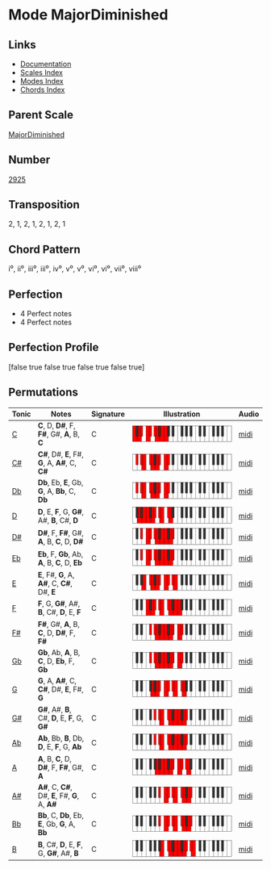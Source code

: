 # Mode MajorDiminished

## Links

- [Documentation](README.md)
- [Scales Index](Scales.md)
- [Modes Index](Modes.md)
- [Chords Index](Chords.md)

## Parent Scale

[MajorDiminished](ScaleMajorDiminished.md)

## Number

[2925](https://ianring.com/musictheory/scales/2925)

## Transposition

2, 1, 2, 1, 2, 1, 2, 1

## Chord Pattern

i⁰, ii⁰, iii⁰, iii⁰, iv⁰, v⁰, v⁰, vi⁰, vi⁰, vii⁰, viii⁰

## Perfection

- 4 Perfect notes
- 4 Perfect notes

## Perfection Profile

[false true false true false true false true]

## Permutations

| Tonic | Notes | Signature | Illustration | Audio |
|-------|-------|-----------|--------------|-------|
| [C](ModeCNaturalMajorDiminished.md) | **C**, D, **D#**, F, **F#**, G#, **A**, B, **C** | C | ![CNaturalMajorDiminished](ModeCNaturalMajorDiminished.png) | [midi](https://github.com/edipermadi/music/blob/main/docs/ModeCNaturalMajorDiminished.mid?raw=true) |
| [C#](ModeCSharpMajorDiminished.md) | **C#**, D#, **E**, F#, **G**, A, **A#**, C, **C#** | C | ![CSharpMajorDiminished](ModeCSharpMajorDiminished.png) | [midi](https://github.com/edipermadi/music/blob/main/docs/ModeCSharpMajorDiminished.mid?raw=true) |
| [Db](ModeDFlatMajorDiminished.md) | **Db**, Eb, **E**, Gb, **G**, A, **Bb**, C, **Db** | C | ![DFlatMajorDiminished](ModeDFlatMajorDiminished.png) | [midi](https://github.com/edipermadi/music/blob/main/docs/ModeDFlatMajorDiminished.mid?raw=true) |
| [D](ModeDNaturalMajorDiminished.md) | **D**, E, **F**, G, **G#**, A#, **B**, C#, **D** | C | ![DNaturalMajorDiminished](ModeDNaturalMajorDiminished.png) | [midi](https://github.com/edipermadi/music/blob/main/docs/ModeDNaturalMajorDiminished.mid?raw=true) |
| [D#](ModeDSharpMajorDiminished.md) | **D#**, F, **F#**, G#, **A**, B, **C**, D, **D#** | C | ![DSharpMajorDiminished](ModeDSharpMajorDiminished.png) | [midi](https://github.com/edipermadi/music/blob/main/docs/ModeDSharpMajorDiminished.mid?raw=true) |
| [Eb](ModeEFlatMajorDiminished.md) | **Eb**, F, **Gb**, Ab, **A**, B, **C**, D, **Eb** | C | ![EFlatMajorDiminished](ModeEFlatMajorDiminished.png) | [midi](https://github.com/edipermadi/music/blob/main/docs/ModeEFlatMajorDiminished.mid?raw=true) |
| [E](ModeENaturalMajorDiminished.md) | **E**, F#, **G**, A, **A#**, C, **C#**, D#, **E** | C | ![ENaturalMajorDiminished](ModeENaturalMajorDiminished.png) | [midi](https://github.com/edipermadi/music/blob/main/docs/ModeENaturalMajorDiminished.mid?raw=true) |
| [F](ModeFNaturalMajorDiminished.md) | **F**, G, **G#**, A#, **B**, C#, **D**, E, **F** | C | ![FNaturalMajorDiminished](ModeFNaturalMajorDiminished.png) | [midi](https://github.com/edipermadi/music/blob/main/docs/ModeFNaturalMajorDiminished.mid?raw=true) |
| [F#](ModeFSharpMajorDiminished.md) | **F#**, G#, **A**, B, **C**, D, **D#**, F, **F#** | C | ![FSharpMajorDiminished](ModeFSharpMajorDiminished.png) | [midi](https://github.com/edipermadi/music/blob/main/docs/ModeFSharpMajorDiminished.mid?raw=true) |
| [Gb](ModeGFlatMajorDiminished.md) | **Gb**, Ab, **A**, B, **C**, D, **Eb**, F, **Gb** | C | ![GFlatMajorDiminished](ModeGFlatMajorDiminished.png) | [midi](https://github.com/edipermadi/music/blob/main/docs/ModeGFlatMajorDiminished.mid?raw=true) |
| [G](ModeGNaturalMajorDiminished.md) | **G**, A, **A#**, C, **C#**, D#, **E**, F#, **G** | C | ![GNaturalMajorDiminished](ModeGNaturalMajorDiminished.png) | [midi](https://github.com/edipermadi/music/blob/main/docs/ModeGNaturalMajorDiminished.mid?raw=true) |
| [G#](ModeGSharpMajorDiminished.md) | **G#**, A#, **B**, C#, **D**, E, **F**, G, **G#** | C | ![GSharpMajorDiminished](ModeGSharpMajorDiminished.png) | [midi](https://github.com/edipermadi/music/blob/main/docs/ModeGSharpMajorDiminished.mid?raw=true) |
| [Ab](ModeAFlatMajorDiminished.md) | **Ab**, Bb, **B**, Db, **D**, E, **F**, G, **Ab** | C | ![AFlatMajorDiminished](ModeAFlatMajorDiminished.png) | [midi](https://github.com/edipermadi/music/blob/main/docs/ModeAFlatMajorDiminished.mid?raw=true) |
| [A](ModeANaturalMajorDiminished.md) | **A**, B, **C**, D, **D#**, F, **F#**, G#, **A** | C | ![ANaturalMajorDiminished](ModeANaturalMajorDiminished.png) | [midi](https://github.com/edipermadi/music/blob/main/docs/ModeANaturalMajorDiminished.mid?raw=true) |
| [A#](ModeASharpMajorDiminished.md) | **A#**, C, **C#**, D#, **E**, F#, **G**, A, **A#** | C | ![ASharpMajorDiminished](ModeASharpMajorDiminished.png) | [midi](https://github.com/edipermadi/music/blob/main/docs/ModeASharpMajorDiminished.mid?raw=true) |
| [Bb](ModeBFlatMajorDiminished.md) | **Bb**, C, **Db**, Eb, **E**, Gb, **G**, A, **Bb** | C | ![BFlatMajorDiminished](ModeBFlatMajorDiminished.png) | [midi](https://github.com/edipermadi/music/blob/main/docs/ModeBFlatMajorDiminished.mid?raw=true) |
| [B](ModeBNaturalMajorDiminished.md) | **B**, C#, **D**, E, **F**, G, **G#**, A#, **B** | C | ![BNaturalMajorDiminished](ModeBNaturalMajorDiminished.png) | [midi](https://github.com/edipermadi/music/blob/main/docs/ModeBNaturalMajorDiminished.mid?raw=true) |
